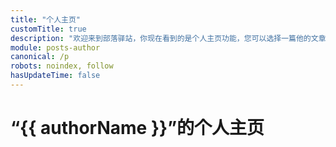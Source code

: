 ```yaml
---
title: "个人主页"
customTitle: true
description: "欢迎来到部落驿站，你现在看到的是个人主页功能，您可以选择一篇他的文章阅读。另外，在非个人主页页面，你可以点击昵称进入文章作者的个人主页。"
module: posts-author
canonical: /p
robots: noindex, follow
hasUpdateTime: false
---
```


<script setup>
import { useData } from "vitepress";
import PageComp from "@/components/PageComp.vue";
import PostList from "@/customized/posts/PostList.vue";
import { getAuthorInfo, getPostList, getPostCount } from "@/assets/posts/posts.js";

const { params } = useData();

const currentPage = params.value.page;
const authorId = params.value.author;
const authorInfo = getAuthorInfo(authorId);
const authorName = authorInfo.nickName;

const posts = getPostList(currentPage, {"author": authorId});
const postCount = getPostCount({"author": authorId});
const linkPrefix = "/p/author/" + authorId;
const maxPage = Math.ceil(postCount / 20);
</script>

# “{{ authorName }}”的个人主页

<PageComp :currentPage="currentPage" :maxPage="maxPage" :linkPrefix="linkPrefix" />
<PostList :posts="posts" />
<PageComp :currentPage="currentPage" :maxPage="maxPage" :linkPrefix="linkPrefix" />